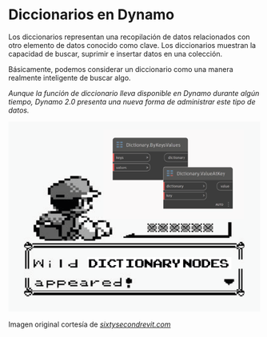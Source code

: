 # Diccionarios en Dynamo

Los diccionarios representan una recopilación de datos relacionados con otro elemento de datos conocido como clave. Los diccionarios muestran la capacidad de buscar, suprimir e insertar datos en una colección.

Básicamente, podemos considerar un diccionario como una manera realmente inteligente de buscar algo.

_Aunque la función de diccionario lleva disponible en Dynamo durante algún tiempo, Dynamo 2.0 presenta una nueva forma de administrar este tipo de datos._

![](../images/5-5/wildDictionary.png)

Imagen original cortesía de [_sixtysecondrevit.com_](http://sixtysecondrevit.com/2018-01-22-new-dictionary-nodes-in-dynamobim-daily-build/)
